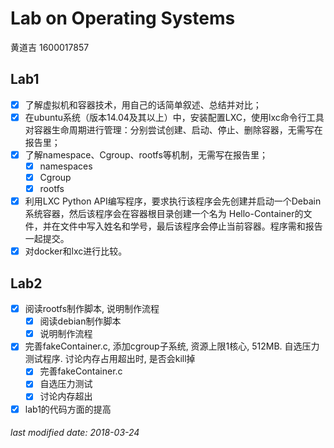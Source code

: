# Lab on Operating Systems

黄道吉 1600017857

## Lab1

- [x] 了解虚拟机和容器技术，用自己的话简单叙述、总结并对比；
- [x] 在ubuntu系统（版本14.04及其以上）中，安装配置LXC，使用lxc命令行工具对容器生命周期进行管理：分别尝试创建、启动、停止、删除容器，无需写在报告里；
- [x] 了解namespace、Cgroup、rootfs等机制，无需写在报告里；
    - [x] namespaces
    - [x] Cgroup
    - [x] rootfs
- [x] 利用LXC Python API编写程序，要求执行该程序会先创建并启动一个Debain系统容器，然后该程序会在容器根目录创建一个名为 Hello-Container的文件，并在文件中写入姓名和学号，最后该程序会停止当前容器。程序需和报告一起提交。
- [x] 对docker和lxc进行比较。

## Lab2

 - [x] 阅读rootfs制作脚本, 说明制作流程
    - [x] 阅读debian制作脚本
    - [x] 说明制作流程
 - [x] 完善fakeContainer.c, 添加cgroup子系统, 资源上限1核心, 512MB. 自选压力测试程序. 讨论内存占用超出时, 是否会kill掉
    - [x] 完善fakeContainer.c
    - [x] 自选压力测试
    - [x] 讨论内存超出
 - [x] lab1的代码方面的提高

###### last modified date: 2018-03-24
